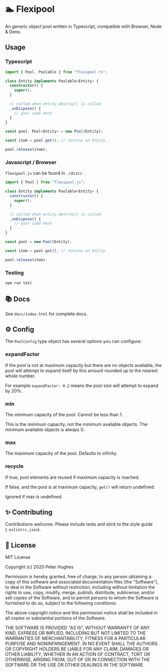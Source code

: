 # :swimmer: Flexipool

An generic object pool written in Typescript, compatible with Browser, Node & Deno.

## Usage

### Typescript

```typescript
import { Pool, Poolable } from "flexipool.ts";

class Entity implements Poolable<Entity> {
  constructor() {
    super();
  }

  // called when entity.destroy() is called
  _onDispose() {
    // your code here
  }
}

const pool: Pool<Entity> = new Pool(Entity);

const item = pool.get(); // returns an Entity

pool.release(item);

```

### Javascript / Browser

`flexipool.js` can be found in `./dist/`.

```javascript
import { Pool } from "flexipool.js";

class Entity implements Poolable<Entity> {
  constructor() {
    super();
  }

  // called when entity.destroy() is called
  _onDispose() {
    // your code here
  }
}

const pool = new Pool(Entity);

const item = pool.get(); // returns an Entity

pool.release(item);
```

### Testing

```bash
npm run test
```

## :books: Docs

See `docs/index.html` for complete docs.

## :gear: Config

The `PoolConfig` type object has several options you can configure:

### expandFactor

If the pool is not at maximum capacity but there are no objects available, the pool will attempt to expand itself by this amount rounded up to the nearest whole number.

For example `expandFactor: 0.2` means the pool size will attempt to expand by 20%.

### min

The minimum capacity of the pool. Cannot be less than 1.

This is the minimum capacity, not the minimum available objects. The minimum available objects is always 0.

### max

The maximum capacity of the pool. Defaults to infinity.

### recycle

If true, pool elements are reused if maximum capacity is reached.

If false, and the pool is at maximum capacity, `get()` will return undefined.

Ignored if max is undefined.

## :sparkles: Contributing

Contributions welcome. Please include tests and stick to the style guide (`.eslintrc.json`).

## :memo: License
MIT License

Copyright (c) 2020 Peter Hughes

Permission is hereby granted, free of charge, to any person obtaining a copy
of this software and associated documentation files (the "Software"), to deal
in the Software without restriction, including without limitation the rights
to use, copy, modify, merge, publish, distribute, sublicense, and/or sell
copies of the Software, and to permit persons to whom the Software is
furnished to do so, subject to the following conditions:

The above copyright notice and this permission notice shall be included in all
copies or substantial portions of the Software.

THE SOFTWARE IS PROVIDED "AS IS", WITHOUT WARRANTY OF ANY KIND, EXPRESS OR
IMPLIED, INCLUDING BUT NOT LIMITED TO THE WARRANTIES OF MERCHANTABILITY,
FITNESS FOR A PARTICULAR PURPOSE AND NONINFRINGEMENT. IN NO EVENT SHALL THE
AUTHORS OR COPYRIGHT HOLDERS BE LIABLE FOR ANY CLAIM, DAMAGES OR OTHER
LIABILITY, WHETHER IN AN ACTION OF CONTRACT, TORT OR OTHERWISE, ARISING FROM,
OUT OF OR IN CONNECTION WITH THE SOFTWARE OR THE USE OR OTHER DEALINGS IN THE
SOFTWARE.
